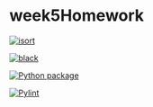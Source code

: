 # week5Homework

[![isort](https://github.com/Nikitachapagai/week5homework/actions/workflows/isort.yml/badge.svg)](https://github.com/Nikitachapagai/week5homework/actions/workflows/isort.yml)



[![black](https://github.com/Nikitachapagai/week5homework/actions/workflows/pyblack.yml/badge.svg)](https://github.com/Nikitachapagai/week5homework/actions/workflows/pyblack.yml)



[![Python package](https://github.com/Nikitachapagai/week5homework/actions/workflows/pytest.yml/badge.svg)](https://github.com/Nikitachapagai/week5homework/actions/workflows/pytest.yml)



[![Pylint](https://github.com/Nikitachapagai/week5homework/actions/workflows/pylint.yml/badge.svg)](https://github.com/Nikitachapagai/week5homework/actions/workflows/pylint.yml)
